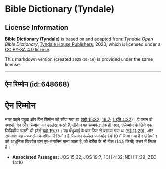 # Bible Dictionary (Tyndale)

## License Information

**Bible Dictionary (Tyndale)** is based on and adapted from: _Tyndale Open Bible Dictionary_, [Tyndale House Publishers](https://tyndaleopenresources.com/), 2023, which is licensed under a [CC BY-SA 4.0 license](https://creativecommons.org/licenses/by-sa/4.0/legalcode.en).

This markdown version (created `2025-10-16`) is provided under the same license.



--------------------------------

## ऐन रिम्मोन (id: 648668)

ऐन रिम्मोन
==========

नगर पहले यहूदा और फिर शिमोन को सौंपा गया था ([यहो 15:32](https://ref.ly/Josh15:32); [19:7](https://ref.ly/Josh19:7); [1 इति 4:32](https://ref.ly/1Chr4:32))। ये वचन दो स्थानों, ऐन और रिम्मोन, का उल्लेख करते हैं, लेकिन यह सम्भवतः एक ही नगर, एन्निम्मोन के लिये एक लिपिकीय गलती थी (देखें [यहो 19:7](https://ref.ly/Josh19:7))। यह बँधुआई के बाद फिर से बसाया गया था ([नहे 11:29](https://ref.ly/Neh11:29)), और सम्भवतः यह यरूशलेम के दक्षिण में रिम्मोन है जिसका उल्लेख [जकर्याह 14:10](https://ref.ly/Zech14:10) में किया गया है। एन्निम्मोन को आधुनिक खिरबेत उम्म एर\-रुमामिन माना जाता है, जो बेर्शेबा के नौ मील (14\.5 किमी) उत्तर में स्थित है।

* **Associated Passages:** JOS 15:32; JOS 19:7; 1CH 4:32; NEH 11:29; ZEC 14:10

